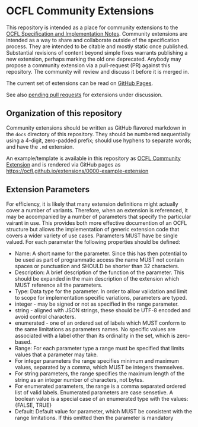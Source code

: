 # OCFL Community Extensions

This repository is intended as a place for community extensions to the [OCFL Specification and Implementation Notes](https://ocfl.io/). Community extensions are intended as a way to share and collaborate outside of the specification process. They are intended to be citable and mostly static once published. Substantial revisions of content beyond simple fixes warrants publishing a new extension, perhaps marking the old one deprecated. Anybody may propose a community extension via a pull-request (PR) against this repository. The community will review and discuss it before it is merged in.

The current set of extensions can be read on [GitHub Pages](https://ocfl.github.io/extensions/).

See also [pending pull requests](https://github.com/OCFL/extensions/pulls) for extensions under discussion.

## Organization of this repository

Community extensions should be written as GitHub flavored markdown in the `docs` directory of this repository. They should be numbered sequentially using a 4-digit, zero-padded prefix; should use hyphens to separate words; and have the `.md` extension.

An example/template is available in this repository as [OCFL Community Extension](docs/0000-example-extension) and is rendered
via GitHub pages as https://ocfl.github.io/extensions/0000-example-extension

## Extension Parameters

For efficiency, it is likely that many extension definitions might actually cover a number of variants. Therefore, when an
extension is referenced, it may be accompanied by a number of parameters that specify the particular vairant in use. This
provides both more effective documention of an OCFL structure but allows the implementation of generic extension code that
covers a wider variety of use cases. Parameters MUST have be single valued. For each parameter the following properties should
be defined:    

* Name: A short name for the parameter. Since this has then potential to be used as part of programmatic access the name MUST
not contain spaces or punctuation and SHOULD be shorter than 32 characters. 
* Description: A brief description of the function of the parameter. This should be expanded in the main description of the
extension which MUST reference all the parameters.
* Type: Data type for the parameter. In order to allow validation and limit to scope for implementation specific variations,
parameters are typed.
 * integer - may be signed or not as specified in the range parameter.
 * string - aligned with JSON strings, these should be UTF-8 encoded and avoid control characters.  
 * enumerated - one of an ordered set of labels which MUST conform to the same limitations as parameters names. No specific values are associated with a label other than its ordinality in the set, which is zero-based.
* Range: For each parameter type a range must be specified that limits values that a parameter may take.
 * For integer parameters the range specifies minimum and maximum values, separated by a comma, which MUST be integers themselves.
 * For string parameters, the range specifies the maximum length of the string as an integer number of characters, not bytes.
 * For enumerated parameters, the range is a comma separated ordered list of valid labels. Enumerated parameters are case sensetive.  A boolean value is a special case of an enumerated type with the values: {FALSE, TRUE}    
* Default: Default value for parameter, which MUST be consistent with the range limitations. If this omitted then the parameter is mandatory 
